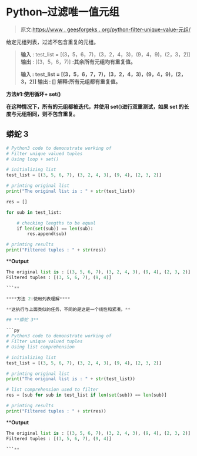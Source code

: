 # Python–过滤唯一值元组

> 原文:[https://www . geesforgeks . org/python-filter-unique-value-元组/](https://www.geeksforgeeks.org/python-filter-unique-valued-tuples/)

给定元组列表，过滤不包含重复的元组。

> **输入** : test_list = [(3，5，6，7)，(3，2，4，3)，(9，4，9)，(2，3，2)]
> **输出** : [(3，5，6，7)]
> **:其余所有元组均有重复值。**
> 
> ****输入** : test_list = [(3，5，6，7，7)，(3，2，4，3)，(9，4，9)，(2，3，2)]
> **输出** : []
> **解释**:所有元组都有重复值。**

****方法#1:使用循环+ set()****

**在这种情况下，所有的元组都被迭代，并使用 set()进行双重测试，如果 set 的长度与元组相同，则不包含重复。**

## **蟒蛇 3**

```py
# Python3 code to demonstrate working of 
# Filter unique valued tuples
# Using loop + set()

# initializing list
test_list = [(3, 5, 6, 7), (3, 2, 4, 3), (9, 4), (2, 3, 2)]

# printing original list
print("The original list is : " + str(test_list))

res = []

for sub in test_list:

    # checking lengths to be equal
    if len(set(sub)) == len(sub):
        res.append(sub)

# printing results
print("Filtered tuples : " + str(res))
```

****Output**

```py
The original list is : [(3, 5, 6, 7), (3, 2, 4, 3), (9, 4), (2, 3, 2)]
Filtered tuples : [(3, 5, 6, 7), (9, 4)]

```** 

****方法 2:使用列表理解****

**这执行与上面类似的任务，不同的是这是一个线性和紧凑。**

## **蟒蛇 3**

```py
# Python3 code to demonstrate working of 
# Filter unique valued tuples
# Using list comprehension

# initializing list
test_list = [(3, 5, 6, 7), (3, 2, 4, 3), (9, 4), (2, 3, 2)]

# printing original list
print("The original list is : " + str(test_list))

# list comprehension used to filter
res = [sub for sub in test_list if len(set(sub)) == len(sub)]

# printing results
print("Filtered tuples : " + str(res))
```

****Output**

```py
The original list is : [(3, 5, 6, 7), (3, 2, 4, 3), (9, 4), (2, 3, 2)]
Filtered tuples : [(3, 5, 6, 7), (9, 4)]

```**